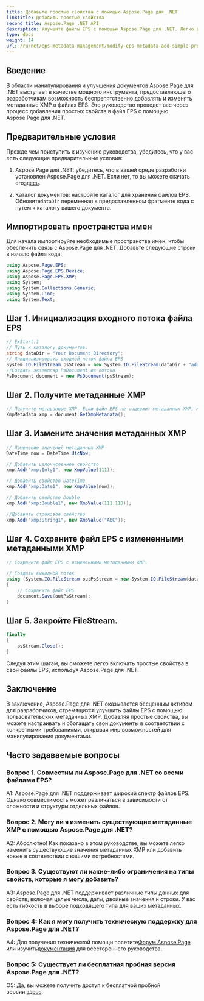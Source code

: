 ```yaml
---
title: Добавьте простые свойства с помощью Aspose.Page для .NET
linktitle: Добавить простые свойства
second_title: Aspose.Page .NET API
description: Улучшите файлы EPS с помощью Aspose.Page для .NET. Легко добавляйте простые свойства для персонализированных метаданных документа.
type: docs
weight: 14
url: /ru/net/eps-metadata-management/modify-eps-metadata-add-simple-properties/
---
```

## Введение

В области манипулирования и улучшения документов Aspose.Page для .NET выступает в качестве мощного инструмента, предоставляющего разработчикам возможность беспрепятственно добавлять и изменять метаданные XMP в файлах EPS. Это руководство проведет вас через процесс добавления простых свойств в файл EPS с помощью Aspose.Page для .NET.

## Предварительные условия

Прежде чем приступить к изучению руководства, убедитесь, что у вас есть следующие предварительные условия:

1.  Aspose.Page для .NET: убедитесь, что в вашей среде разработки установлен Aspose.Page для .NET. Если нет, то вы можете скачать его[здесь](https://releases.aspose.com/page/net/).

2.  Каталог документов: настройте каталог для хранения файлов EPS. Обновите`dataDir` переменная в предоставленном фрагменте кода с путем к каталогу вашего документа.

## Импортировать пространства имен

Для начала импортируйте необходимые пространства имен, чтобы обеспечить связь с Aspose.Page для .NET. Добавьте следующие строки в начало файла кода:

```csharp
using Aspose.Page.EPS;
using Aspose.Page.EPS.Device;
using Aspose.Page.EPS.XMP;
using System;
using System.Collections.Generic;
using System.Linq;
using System.Text;
```

## Шаг 1. Инициализация входного потока файла EPS

```csharp
// ExStart:1
// Путь к каталогу документов.
string dataDir = "Your Document Directory";
// Инициализировать входной поток файла EPS
System.IO.FileStream psStream = new System.IO.FileStream(dataDir + "add_simple_props_input.eps", System.IO.FileMode.Open, System.IO.FileAccess.Read);
//Создать экземпляр PsDocument из потока
PsDocument document = new PsDocument(psStream);
```

## Шаг 2. Получите метаданные XMP

```csharp
// Получите метаданные XMP. Если файл EPS не содержит метаданных XMP, мы получаем новый, заполненный значениями из комментариев метаданных PS (%%Creator, %%CreateDate, %%Title и т. д.).
XmpMetadata xmp = document.GetXmpMetadata();
```

## Шаг 3. Измените значения метаданных XMP

```csharp
// Изменение значений метаданных XMP
DateTime now = DateTime.UtcNow;

// Добавить целочисленное свойство
xmp.Add("xmp:Intg1", new XmpValue(111));

// Добавить свойство DateTime
xmp.Add("xmp:Date1", new XmpValue(now));

// Добавить свойство Double
xmp.Add("xmp:Double1", new XmpValue(111.11D));

//Добавить строковое свойство
xmp.Add("xmp:String1", new XmpValue("ABC"));
```

## Шаг 4. Сохраните файл EPS с измененными метаданными XMP

```csharp
// Сохраните файл EPS с измененными метаданными XMP.

// Создать выходной поток
using (System.IO.FileStream outPsStream = new System.IO.FileStream(dataDir + "add_simple_props_output.eps", System.IO.FileMode.Create, System.IO.FileAccess.Write))
{
    // Сохранить файл EPS
    document.Save(outPsStream);
}
```

## Шаг 5. Закройте FileStream.

```csharp
finally
{
    psStream.Close();
}
```

Следуя этим шагам, вы сможете легко включать простые свойства в свои файлы EPS, используя Aspose.Page для .NET.

## Заключение

В заключение, Aspose.Page для .NET оказывается бесценным активом для разработчиков, стремящихся улучшить файлы EPS с помощью пользовательских метаданных XMP. Добавляя простые свойства, вы можете настраивать и обогащать свои документы в соответствии с конкретными требованиями, открывая мир возможностей для манипулирования документами.

## Часто задаваемые вопросы

### Вопрос 1. Совместим ли Aspose.Page для .NET со всеми файлами EPS?

A1: Aspose.Page для .NET поддерживает широкий спектр файлов EPS. Однако совместимость может различаться в зависимости от сложности и структуры отдельных файлов.

### Вопрос 2. Могу ли я изменить существующие метаданные XMP с помощью Aspose.Page для .NET?

А2: Абсолютно! Как показано в этом руководстве, вы можете легко изменить существующие значения метаданных XMP или добавить новые в соответствии с вашими потребностями.

### Вопрос 3. Существуют ли какие-либо ограничения на типы свойств, которые я могу добавить?

A3: Aspose.Page для .NET поддерживает различные типы данных для свойств, включая целые числа, даты, двойные значения и строки. У вас есть гибкость в выборе подходящего типа для ваших метаданных.

### Вопрос 4: Как я могу получить техническую поддержку для Aspose.Page для .NET?

 A4: Для получения технической помощи посетите[Форум Aspose.Page](https://forum.aspose.com/c/page/39) или изучить[документация](https://reference.aspose.com/page/net/) для всестороннего руководства.

### Вопрос 5: Существует ли бесплатная пробная версия Aspose.Page для .NET?

 О5: Да, вы можете получить доступ к бесплатной пробной версии.[здесь](https://releases.aspose.com/).